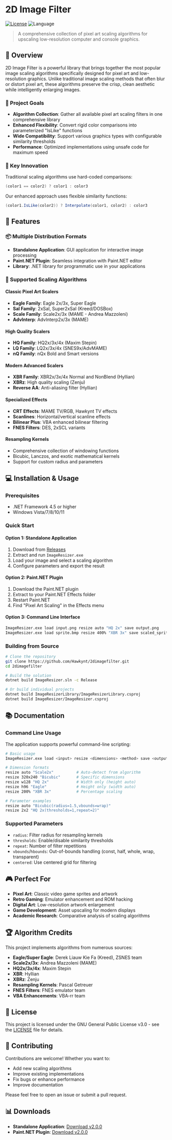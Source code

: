 # 2D Image Filter

[![License](https://img.shields.io/badge/License-GPL_3.0-blue)](https://licenses.nuget.org/GPL-3.0-or-later)
![Language](https://img.shields.io/github/languages/top/Hawkynt/2dImagefilter?color=purple)

> A comprehensive collection of pixel art scaling algorithms for upscaling low-resolution computer and console graphics.

## 📖 Overview

2D Image Filter is a powerful library that brings together the most popular image scaling algorithms specifically designed for pixel art and low-resolution graphics. Unlike traditional image scaling methods that often blur or distort pixel art, these algorithms preserve the crisp, clean aesthetic while intelligently enlarging images.

### 🎯 Project Goals

- **Algorithm Collection**: Gather all available pixel art scaling filters in one comprehensive library
- **Enhanced Flexibility**: Convert rigid color comparisons into parameterized "IsLike" functions
- **Wide Compatibility**: Support various graphics types with configurable similarity thresholds
- **Performance**: Optimized implementations using unsafe code for maximum speed

### 🔧 Key Innovation

Traditional scaling algorithms use hard-coded comparisons:
```csharp
(color1 == color2) ? color1 : color3
```

Our enhanced approach uses flexible similarity functions:
```csharp
(color1.IsLike(color2)) ? Interpolate(color1, color2) : color3
```

## 🚀 Features

### 📦 Multiple Distribution Formats
- **Standalone Application**: GUI application for interactive image processing
- **Paint.NET Plugin**: Seamless integration with Paint.NET editor
- **Library**: .NET library for programmatic use in your applications

### 🎨 Supported Scaling Algorithms

#### Classic Pixel Art Scalers
- **Eagle Family**: Eagle 2x/3x, Super Eagle
- **SaI Family**: 2xSaI, Super2xSaI (Kreed/DOSBox)
- **Scale Family**: Scale2x/3x (MAME - Andrea Mazzoleni)
- **AdvInterp**: AdvInterp2x/3x (MAME)

#### High Quality Scalers  
- **HQ Family**: HQ2x/3x/4x (Maxim Stepin)
- **LQ Family**: LQ2x/3x/4x (SNES9x/AdvMAME)
- **nQ Family**: nQx Bold and Smart versions

#### Modern Advanced Scalers
- **XBR Family**: XBR2x/3x/4x Normal and NonBlend (Hyllian)
- **XBRz**: High quality scaling (Zenju)
- **Reverse AA**: Anti-aliasing filter (Hyllian)

#### Specialized Effects
- **CRT Effects**: MAME TV/RGB, Hawkynt TV effects
- **Scanlines**: Horizontal/vertical scanline effects
- **Bilinear Plus**: VBA enhanced bilinear filtering
- **FNES Filters**: DES, 2xSCL variants

#### Resampling Kernels
- Comprehensive collection of windowing functions
- Bicubic, Lanczos, and exotic mathematical kernels
- Support for custom radius and parameters

## 💻 Installation & Usage

### Prerequisites
- .NET Framework 4.5 or higher
- Windows Vista/7/8/10/11

### Quick Start

#### Option 1: Standalone Application
1. Download from [Releases](https://github.com/Hawkynt/2dimagefilter/releases)
2. Extract and run `ImageResizer.exe`
3. Load your image and select a scaling algorithm
4. Configure parameters and export the result

#### Option 2: Paint.NET Plugin
1. Download the Paint.NET plugin
2. Extract to your Paint.NET Effects folder
3. Restart Paint.NET
4. Find "Pixel Art Scaling" in the Effects menu

#### Option 3: Command Line Interface
```bash
ImageResizer.exe load input.png resize auto "HQ 2x" save output.png
ImageResizer.exe load sprite.bmp resize 400% "XBR 3x" save scaled_sprite.png
```

### Building from Source
```bash
# Clone the repository
git clone https://github.com/Hawkynt/2dimagefilter.git
cd 2dimagefilter

# Build the solution
dotnet build ImageResizer.sln -c Release

# Or build individual projects
dotnet build ImageResizerLibrary/ImageResizerLibrary.csproj
dotnet build ImageResizer/ImageResizer.csproj
```

## 📚 Documentation

### Command Line Usage
The application supports powerful command-line scripting:

```bash
# Basic usage
ImageResizer.exe load <input> resize <dimensions> <method> save <output>

# Dimension formats
resize auto "Scale2x"          # Auto-detect from algorithm
resize 320x240 "Bicubic"       # Specific dimensions  
resize w128 "HQ 2x"            # Width only (height auto)
resize h96 "Eagle"             # Height only (width auto)
resize 200% "XBR 3x"           # Percentage scaling

# Parameter examples
resize auto "Bicubic(radius=1.5,vbounds=wrap)"
resize 2x2 "HQ 2x(thresholds=1,repeat=2)"
```

### Supported Parameters
- `radius`: Filter radius for resampling kernels
- `thresholds`: Enable/disable similarity thresholds
- `repeat`: Number of filter repetitions
- `vbounds`/`hbounds`: Out-of-bounds handling (const, half, whole, wrap, transparent)
- `centered`: Use centered grid for filtering

## 🎮 Perfect For

- **Pixel Art**: Classic video game sprites and artwork
- **Retro Gaming**: Emulator enhancement and ROM hacking
- **Digital Art**: Low-resolution artwork enlargement  
- **Game Development**: Asset upscaling for modern displays
- **Academic Research**: Comparative analysis of scaling algorithms

## 🏆 Algorithm Credits

This project implements algorithms from numerous sources:

- **Eagle/Super Eagle**: Derek Liauw Kie Fa (Kreed), ZSNES team
- **Scale2x/3x**: Andrea Mazzoleni (MAME)
- **HQ2x/3x/4x**: Maxim Stepin
- **XBR**: Hyllian
- **XBRz**: Zenju  
- **Resampling Kernels**: Pascal Getreuer
- **FNES Filters**: FNES emulator team
- **VBA Enhancements**: VBA-rr team

## 📄 License

This project is licensed under the GNU General Public License v3.0 - see the [LICENSE](LICENSE) file for details.

## 🤝 Contributing

Contributions are welcome! Whether you want to:
- Add new scaling algorithms
- Improve existing implementations
- Fix bugs or enhance performance
- Improve documentation

Please feel free to open an issue or submit a pull request.

## 📊 Downloads

- **Standalone Application**: [Download v2.0.0](https://github.com/Hawkynt/2dimagefilter/releases/download/2.0.0/Standalone.zip)
- **Paint.NET Plugin**: [Download v2.0.0](https://github.com/Hawkynt/2dimagefilter/releases/download/2.0.0/PaintDotNetPlugin.zip)
